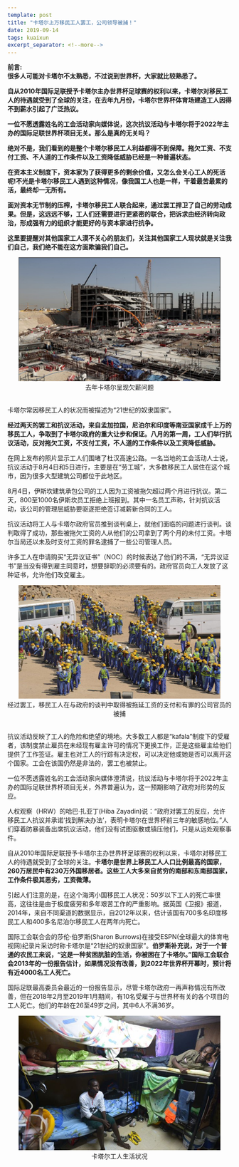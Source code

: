 ```yaml
---
template: post
title: "卡塔尔上万移民工人罢工，公司领导被捕！"
date: 2019-09-14
tags: kuaixun
excerpt_separator: <!--more-->
---
```


**前言:  
很多人可能对卡塔尔不太熟悉，不过说到世界杯，大家就比较熟悉了。**

**自从2010年国际足联授予卡塔尔主办世界杯足球赛的权利以来，卡塔尔对移民工人的待遇就受到了全球的关注，在去年九月份，卡塔尔世界杯体育场建造工人因得不到薪水引起了广泛热议。**

**一位不愿透露姓名的工会活动家向媒体说，这次抗议活动与卡塔尔将于2022年主办的国际足联世界杯项目无关。那么是真的无关吗？**

**绝对不是，我们看到的是整个卡塔尔移民工人利益都得不到保障。拖欠工资、不支付工资、不人道的工作条件以及工资降低威胁已经是一种普遍状态。**

**在资本主义制度下，资本家为了获得更多的剩余价值，又怎么会关心工人的死活呢!不光是卡塔尔移民工人遇到这种情况，像我国工人也是一样，干着最苦最累的活，最终却一无所有。**

**面对资本无节制的压榨，卡塔尔移民工人联合起来，通过罢工捍卫了自己的劳动成果。但是，这远远不够，工人们还需要进行更紧密的联合，把诉求由经济转向政治，形成强有力的组织才能更好的与资本家进行抗争。**

**这里要提醒对其他国家工人漠不关心的朋友们，关注其他国家工人现状就是关注我们自己，我们绝不能在这方面欺骗我们自己。**

<div style="text-align:center"><img src="/images/091401.png" width="90%"><br> 去年卡塔尔呈现欠薪问题</div><br>

卡塔尔常因移民工人的状况而被描述为“21世纪的奴隶国家”。

**经过两天的罢工和抗议活动，来自孟加拉国，尼泊尔和印度等南亚国家成千上万的移民工人，争取到了卡塔尔政府的重大让步和保证。八月的第一周，工人们举行抗议活动，反对拖欠工资，不支付工资，不人道的工作条件以及工资降低威胁。**

在网上发布的照片显示工人们围堵了杜汉高速公路。一名当地的工会活动人士说，抗议活动于8月4日和5日进行，主要是在“劳工城”，大多数移民工人居住在这个城市，因为很多大型建筑公司都位于此地区。

8月4日，伊斯坎建筑承包公司的工人因为工资被拖欠超过两个月进行抗议。第二天，800至1000名伊斯坎员工拒绝上班报到。其中一名员工声称，针对抗议活动，该公司的管理层威胁要驱逐拒绝签订减薪新合同的工人。

抗议活动将工人与卡塔尔政府官员推到谈判桌上，就他们面临的问题进行谈判。谈判取得了成功，那些被拖欠工资的人从他们的公司拿到了两个月的未付工资。卡塔尔当局还以未及时支付工资的罪名逮捕了一些公司管理人员。

许多工人在申请购买“无异议证书”（NOC）的时候表达了他们的不满，“无异议证书”是当没有得到雇主同意时，想要辞职的必须要有的。政府官员向工人发放了这种证书，允许他们改变雇主。

<div style="text-align:center"><img src="/images/091402.png" width="90%"><br>经过罢工，移民工人在与政府的谈判中取得被拖延工资的支付和有罪的公司官员的被捕 </div><br>

抗议活动反映了工人的危险和绝望的境地。大多数工人都是“kafala”制度下的受雇者，该制度禁止雇员在未经现有雇主许可的情况下更换工作，正是这些雇主给他们提供了工作签证。雇主也对工人的行踪有决定权，可以决定他或她是否可以离开这个国家。工会在该国仍然是非法的，罢工也被禁止。

一位不愿透露姓名的工会活动家向媒体澄清说，抗议活动与卡塔尔将于2022年主办的国际足联世界杯项目无关，外界普遍认为，这一预期影响了政府对形势的反应。

人权观察（HRW）的哈巴·扎亚丁(Hiba Zayadin)说：“政府对罢工的反应，允许移民工人抗议并承诺‘找到解决办法’，表明卡塔尔在世界杯前三年的敏感地位。”人们穿着防暴装备出席抗议活动，他们没有试图驱散或镇压他们，只是从远处观察事件。

自从2010年国际足联授予卡塔尔主办世界杯足球赛的权利以来，卡塔尔对移民工人的待遇就受到了全球的关注。**卡塔尔是世界上移民工人人口比例最高的国家，260万居民中有230万外国移居者。这些工人大多来自贫穷的南部和东南部国家，工作条件极其恶劣，工资微薄。**

引起人们注意的是，在这个海湾小国移民工人状况：50岁以下工人的死亡率很高，这往往是由于极度疲劳和多年艰苦工作的严重影响。据英国《卫报》报道，2014年，来自不同渠道的数据显示，自2012年以来，估计该国有700多名印度移民工人和400多名尼泊尔移民工人在两年内死亡。

国际工会联合会的莎伦·伯罗斯(Sharon Burrows)在接受ESPN(全球最大的体育电视网)纪录片采访时称卡塔尔是“21世纪的奴隶国家”。**伯罗斯补充说，对于一个普通的农民工来说，“这是一种贫困肮脏的生活，你被困在了卡塔尔。”国际工会联合会2013年的一份报告估计，如果情况没有改善，到2022年世界杯开幕时，预计将有近4000名工人死亡。**

国际足联最高委员会最近的一份报告显示，尽管卡塔尔政府一再声称情况有所改善，但在2018年2月至2019年1月期间，有10名受雇于与世界杯有关的各个项目的工人死亡。他们的年龄在26至49岁之间，其中6人不满36岁。

<div style="text-align:center"><img src="/images/091403.jpg" width="90%"><br>卡塔尔工人生活状况</div><br>
